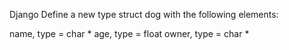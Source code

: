 Django Define a new type struct dog with the following elements:

name, type = char * age, type = float owner, type = char *

